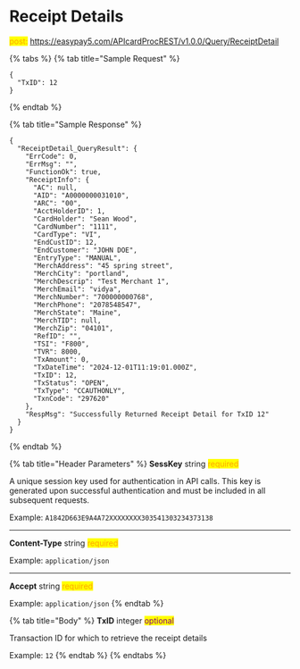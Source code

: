 # Receipt Details

<mark style="color:orange;">post:</mark> https://easypay5.com/APIcardProcREST/v1.0.0/Query/ReceiptDetail

{% tabs %}
{% tab title="Sample Request" %}
```clike
{
  "TxID": 12
}
```
{% endtab %}

{% tab title="Sample Response" %}
```clike
{
  "ReceiptDetail_QueryResult": {
    "ErrCode": 0,
    "ErrMsg": "",
    "FunctionOk": true,
    "ReceiptInfo": {
      "AC": null,
      "AID": "A0000000031010",
      "ARC": "00",
      "AcctHolderID": 1,
      "CardHolder": "Sean Wood",
      "CardNumber": "1111",
      "CardType": "VI",
      "EndCustID": 12,
      "EndCustomer": "JOHN DOE",
      "EntryType": "MANUAL",
      "MerchAddress": "45 spring street",
      "MerchCity": "portland",
      "MerchDescrip": "Test Merchant 1",
      "MerchEmail": "vidya",
      "MerchNumber": "700000000768",
      "MerchPhone": "2078548547",
      "MerchState": "Maine",
      "MerchTID": null,
      "MerchZip": "04101",
      "RefID": "",
      "TSI": "F800",
      "TVR": 8000,
      "TxAmount": 0,
      "TxDateTime": "2024-12-01T11:19:01.000Z",
      "TxID": 12,
      "TxStatus": "OPEN",
      "TxType": "CCAUTHONLY",
      "TxnCode": "297620"
    },
    "RespMsg": "Successfully Returned Receipt Detail for TxID 12"
  }
}
```
{% endtab %}

{% tab title="Header Parameters" %}
**SessKey** string <mark style="color:orange;">required</mark>

A unique session key used for authentication in API calls. This key is generated upon successful authentication and must be included in all subsequent requests.

Example: `A1842D663E9A4A72XXXXXXXX303541303234373138`

***

**Content-Type** string <mark style="color:orange;">required</mark>

Example: `application/json`

***

**Accept** string <mark style="color:orange;">required</mark>

Example: `application/json`
{% endtab %}

{% tab title="Body" %}
**TxID** integer <mark style="color:purple;">optional</mark>

Transaction ID for which to retrieve the receipt details

Example: `12`
{% endtab %}
{% endtabs %}
